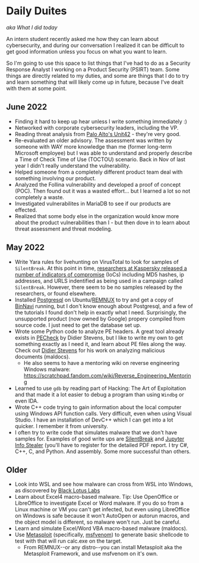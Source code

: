 # Daily Duites
*aka What I did today*

An intern student recently asked me how they can learn about cybersecurity, and during our conversation I realized it can be difficult to get good information unless you focus on what you want to learn.

So I'm going to use this space to list things that I've had to do as a Security Response Analyst I working on a Product Security (PSIRT) team.
Some things are directly related to my duties, and some are things that I do to try and learn something that will likely come up in future, because I've dealt with them at some point.

## June 2022
* Finding it hard to keep up hear unless I write something immediately :)
* Networked with corporate cybersecurity leaders, including the VP.
* Reading threat analysis from [Palo Alto's Unit42](https://unit42.paloaltonetworks.com/) - they're very good.
* Re-evaluated an older advisory. The assessment was written by someone with WAY more knowledge than me (former long-term Microsoft employee) but I was able to understand and properly describe a Time of Check Time of Use (TOCTOU) scenario. Back in Nov of last year I didn't really understand the vulnerability.
* Helped someone from a completely different product team deal with something involving our product.
* Analyzed the Follina vulnerability and developed a proof of concept (POC). Then found out it was a wasted effort... but I learned a lot so not completely a waste.
* Investigated vulnerabilites in MariaDB to see if our products are effected.
* Realized that some body else in the organization would know more about the product vulnerabilities than I - but then dove in to learn about threat assessment and threat modeling.

## May 2022
* Write Yara rules for livehunting on VirusTotal to look for samples of `SilentBreak`. At this point in time, [researchers at Kaspersky released a number of indicators of compromise](https://securelist.com/a-new-secret-stash-for-fileless-malware/106393/) (IoCs) including MD5 hashes, ip addresses, and URLS indentified as being used in a campaign called `SilentBreak`. However, there seem to be no samples released by the researchers, or found elsewhere.
* Installed [Postgresql](https://www.postgresql.org/) on Ubuntu/[REMNUX](https://remnux.org/) to try and get a copy of [BinNavi](https://github.com/google/binnavi) running, but I don't know enough about Postgresql, and a few of the tutorials I found don't help in exactly what I need. Surprisingly, the unsupported product (now owned by Google) propery compiled from source code. I just need to get the database set up.
* Wrote some Python code to analyze PE headers. A great tool already exists in [PECheck](https://blog.didierstevens.com/2020/03/15/pecheck-py-version-0-7-10/) by Didier Stevens, but I like to write my own to get something exactly as I need it, and learn about PE files along the way. Check out [Didier Stevens](https://blog.didierstevens.com/) for his work on analyzing malicious documents (maldocs). 
  * He also seems to have a mentoring wiki on reverse engineering Windows malware: <https://scratchpad.fandom.com/wiki/Reverse_Engineering_Mentoring>
* Learned to use `gdb` by reading part of Hacking: The Art of Exploitation and that made it a lot easier to debug a program than using `Windbg` or even IDA.
* Wrote C++ code trying to gain information about the local computer using Windows API function calls. Very difficult, even when using Visual Studio. I have an installation of DevC++ which I can get into a lot quicker. I remember it from university.
* I often try to write code that simulates malware that we don't have samples for. Examples of good write ups are [SilentBreak](https://securelist.com/a-new-secret-stash-for-fileless-malware/106393/) and [Jupyter Info Stealer](https://blog.morphisec.com/jupyter-infostealer-backdoor-introduction) (you'll have to register for the detailed PDF report. I try C#, C++, C, and Python. And assembly. Some more successful than others.

## Older
* Look into WSL and see how malware can cross from WSL into Windows, as discovered by [Black Lotus Labs](https://blog.lumen.com/windows-subsystem-for-linux-wsl-threats/)
* Learn about Excel4 macro-based malware. Tip: Use OpenOffice or LibreOffice to investigate Excel or Word malware. If you do so from a Linux machine or VM you can't get infected, but even using LibreOffice on Windows is safe because it won't AutoOpen or autorun macros, and the object model is different, so malware won't run. Just be careful.
* Learn and simulate Excel/Word VBA macro-based malware (maldocs).
* Use [Metasploit](https://www.metasploit.com/) (specifically, [msfvenom](https://www.offensive-security.com/metasploit-unleashed/msfvenom/)) to generate basic shellcode to test with that will run calc.exe on the target.
  * From REMNUX--or any distro--you can install Metasploit aka the Metasploit Framework, and use msfvenom on it's own.
